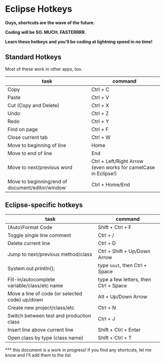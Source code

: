 # Eclipse Hotkeys

**Guys, shortcuts are the wave of the future.**

**Coding will be SO. MUCH. FASTERRRR.**

**Learn these hotkeys and you'll be coding at lightning speed in no time!**

## Standard Hotkeys

Most of these work in other apps, too.

task | command
-----| -------
Copy | Ctrl + C
Paste | Ctrl + V
Cut (Copy and Delete) | Ctrl + X
Undo | Ctrl + Z
Redo | Ctrl + Y
Find on page | Ctrl + F
Close current tab | Ctrl + W
Move to beginning of line | Home
Move to end of line | End
Move to next/previous word | Ctrl + Left/Right Arrow (even works for camelCase in Eclipse!)
Move to beginning/end of document/editor/window | Ctrl + Home/End

## Eclipse-specific hotkeys

task | command
--------------------|--------------------
(Auto)Format Code | Shift + Ctrl + F
Toggle single line comment | Ctrl + /
Delete current line | Ctrl + D
Jump to next/previous method/class | Ctrl + Shift + Up/Down Arrow
System.out.println(); | type `sout`, then Ctrl + Space
Fill-in/autocomplete variable/class/etc name | type a few letters, then Ctrl + Space
Move a line of code (or selected code) up/down | Alt + Up/Down Arrow
Create new project/class/etc | Ctrl + N
Switch between test and production class | Ctrl + J
Insert line above current line | Shift + Ctrl + Enter
Open class by type (class name) | Shift + Ctrl + T


*** this document is a work in progress! if you find any shortcuts, let me know and I'll add them to the list
